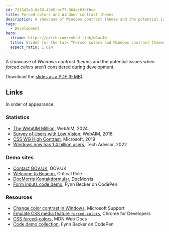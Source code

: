 ```yaml
---
id: 721542a3-0a10-4345-bc77-864ec63dfbca
title: Forced colors and Windows contrast themes
description: A showcase of Windows contrast themes and the potential issues when forced colors aren’t considered during development.
tags:
  - Development
hero:
  iframe: https://pitch.com/embed-link/w2wc4w
  title: Slides for the talk “Forced colors and Windows contrast themes”
  aspect_ratio: 1.614
---
```


A showcase of _Windows contrast themes_ and the potential issues when _forced colors_ aren’t considered during development.

Download the [slides as a PDF (9 MB)](/files/forced-colors-windows-contrast-themes.pdf).

## Links

In order of appearance:

### Statistics

- [The WebAIM Million](https://webaim.org/projects/million/#contrast), WebAIM, 2024
- [Survey of Users with Low Vision](https://webaim.org/projects/lowvisionsurvey2/#at), WebAIM, 2018
- [CSS WG High Contrast](https://lists.w3.org/Archives/Public/www-archive/2019Feb/att-0000/CSSWG_F2F_High_Contrast.pdf), Microsoft, 2019
- [Windows now has 1.4 billion users](https://www.techadvisor.com/article/745681/windows-now-has-1-4-billion-users-but-how-many-are-on-windows-11.html), Tech Advisor, 2022

### Demo sites

- [Contact GOV.UK](https://www.gov.uk/contact/govuk), GOV.UK
- [Welcome to Beacon](https://critrole.com/beacon/), Critical Role
- [DocMorris Kontaktformular](https://www.docmorris.de/kontaktformular), DocMorris
- [Form inputs code demo](https://codepen.io/mvsde/pen/YzMyBjP?editors=1100), Fynn Becker on CodePen

### Resources

- [Change color contrast in Windows](https://support.microsoft.com/windows/change-color-contrast-in-windows-fedc744c-90ac-69df-aed5-c8a90125e696), Microsoft Support
- [Emulate CSS media feature `forced-colors`](https://developer.chrome.com/docs/devtools/rendering/emulate-css/#emulate_css_media_feature_forced-colors), Chrome for Developers
- [CSS forced-colors](https://developer.mozilla.org/docs/Web/CSS/@media/forced-colors), MDN Web Docs
- [Code demo collection](https://codepen.io/collection/BNbpee), Fynn Becker on CodePen
